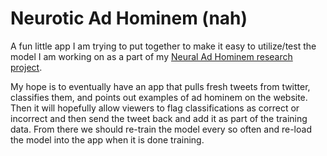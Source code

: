 # Neurotic Ad Hominem (nah)
A fun little app I am trying to put together to make it easy to utilize/test the model I am working on as a part of my [Neural Ad Hominem research project](https://github.com/jghibiki/NeuralAdHominem).

My hope is to eventually have an app that pulls fresh tweets from twitter, classifies them, and points out examples of ad hominem on the website. Then it will hopefully allow viewers to flag classifications as correct or incorrect and then send the tweet back and add it as part of the training data. From there we should re-train the model every so often and re-load the model into the app when it is done training.


